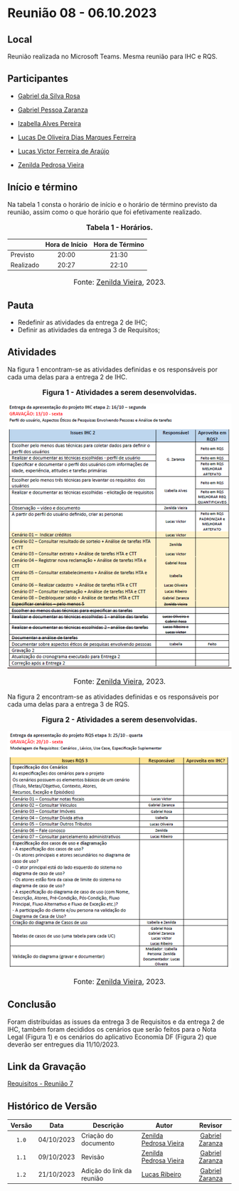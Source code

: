 # Reunião 08 - 06.10.2023

## Local

Reunião realizada no Microsoft Teams.
Mesma reunião para IHC e RQS.

## Participantes

* [Gabriel da Silva Rosa](https://github.com/gabrielrosa09)
* [Gabriel Pessoa Zaranza](https://github.com/GZaranza)
* [Izabella Alves Pereira](https://github.com/izabellaalves)
* [Lucas De Oliveira Dias Marques Ferreira](https://github.com/LucasOliveiraDiasMarquesFerreira)

* [Lucas Victor Ferreira de Araújo](https://github.com/Lucas13032003)
* [Zenilda Pedrosa Vieira](https://github.com/zenildavieira)
  
## Início e término

Na tabela 1 consta o horário de início e o horário de término previsto da reunião, assim como o que horário que foi efetivamente realizado.

<div align="center">
<font size="3"><p style="text-align: center"><b>Tabela 1 - Horários.</b></p></font>
</div>

|               | Hora de Início   | Hora de Término   |
| ------------- | :--------------: | :---------------: |
| Previsto      |      20:00       |      21:30        |
| Realizado     |     20:27        |      22:10       |

<div align="center">
<font size="3"><p style="text-align: center">Fonte: <a href="https://github.com/zenildavieira">Zenilda Vieira</a>, 2023.</p></font>
</div>

## Pauta

* Redefinir as atividades da entrega 2 de IHC;
* Definir as atividades da entrega 3 de Requisitos;

## Atividades

Na figura 1 encontram-se as atividades definidas e os responsáveis por cada uma delas para a entrega 2 de IHC.

<div align="center">
<font size="3"><p style="text-align: center"><b>Figura 1 - Atividades a serem desenvolvidas.</b></p></font>
</div>

![Figura 1 - Atividades](/docs/imagens/atas/issues-IHC2-06-10-2023.png)

<div align="center">
<font size="3"><p style="text-align: center">Fonte: <a href="https://github.com/zenildavieira">Zenilda Vieira</a>, 2023.</p></font>
</div>

Na figura 2 encontram-se as atividades definidas e os responsáveis por cada uma delas para a entrega 3 de RQS.

<div align="center">
<font size="3"><p style="text-align: center"><b>Figura 2 - Atividades a serem desenvolvidas.</b></p></font>
</div>

![Figura 2 - Atividades](/docs/imagens/atas/issues_RQS3-06-10-2023.png)

<div align="center">
<font size="3"><p style="text-align: center">Fonte: <a href="https://github.com/zenildavieira">Zenilda Vieira</a>, 2023.</p></font>
</div>

## Conclusão

Foram distribuídas as issues da entrega 3 de Requisitos e da entrega 2 de IHC, também foram decididos os cenários que serão feitos para o Nota Legal (Figura 1) e os cenários do aplicativo Economia DF (Figura 2) que deverão ser entregues dia 11/10/2023.

## Link da Gravação

[Requisitos - Reunião 7](https://studio.youtube.com/video/VJnmLucABOY/edit)

## Histórico de Versão

|Versão|Data|Descrição|Autor|Revisor|
|:----:|----|---------|-----|:-------:|
|`1.0`|04/10/2023|Criação do documento|[Zenilda Pedrosa Vieira](https://github.com/zenildavieira)|[Gabriel Zaranza](https://github.com/GZaranza)|
|`1.1`|09/10/2023|Revisão|[Zenilda Pedrosa Vieira](https://github.com/zenildavieira)|[Gabriel Zaranza](https://github.com/GZaranza)|
|`1.2`|21/10/2023|Adição do link da reunião|[Lucas Ribeiro](https://github.com/lucassouzs)|[Gabriel Zaranza](https://github.com/GZaranza)|
